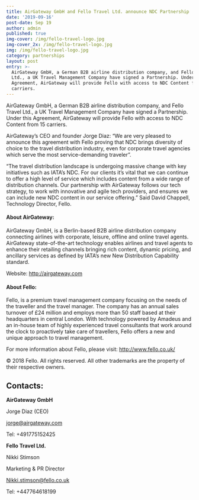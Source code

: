 ```yaml
---
title: AirGateway GmbH and Fello Travel Ltd. announce NDC Partnership
date: '2019-09-16'
post-date: Sep 19
author: admin
published: true
img-cover: /img/fello-travel-logo.jpg
img-cover_2x: /img/fello-travel-logo.jpg
img: /img/fello-travel-logo.jpg
category: partnerships
layout: post
entry: >-
  AirGateway GmbH, a German B2B airline distribution company, and Fello Travel
  Ltd., a UK Travel Management Company have signed a Partnership. Under this
  Agreement, AirGateway will provide Fello with access to NDC Content from 15
  carriers.
---
```

AirGateway GmbH, a German B2B airline distribution company, and Fello Travel Ltd., a UK Travel Management Company have signed a Partnership. Under this Agreement, AirGateway will provide Fello with access to NDC Content from 15 carriers.

AirGateway’s CEO and founder Jorge Diaz: “We are very pleased to announce this agreement with Fello proving that NDC brings diversity of choice to the travel distribution industry, even for corporate travel agencies which serve the most service-demanding traveler”.

“The travel distribution landscape is undergoing massive change with key initiatives such as IATA’s NDC. For our clients it’s vital that we can continue to offer a high level of service which includes content from a wide range of distribution channels. Our partnership with AirGateway follows our tech strategy, to work with innovative and agile tech providers, and ensures we can include new NDC content in our service offering.” Said David Chappell, Technology Director, Fello.

#### About AirGateway:

AirGateway GmbH, is a Berlin-based B2B airline distribution company connecting airlines with corporate, leisure, offline and online travel agents. AirGateway state-of-the-art technology enables airlines and travel agents to enhance their retailing channels bringing rich content, dynamic pricing, and ancillary services as defined by IATA’s new New Distribution Capability standard.

Website: <http://airgateway.com>


#### About Fello:

Fello, is a premium travel management company focusing on the needs of the traveller and the travel manager. The company has an annual sales turnover of £24 million and employs more than 50 staff based at their headquarters in central London. With technology powered by Amadeus and an in-house team of highly experienced travel consultants that work around the clock to proactively take care of travellers, Fello offers a new and unique approach to travel management.

For more information about Fello, please visit: <http://www.fello.co.uk/>

© 2018 Fello. All rights reserved. All other trademarks are the property of their respective owners.



## Contacts:

**AirGateway GmbH**

Jorge Diaz (CEO)

jorge@airgateway.com

Tel: +491775152425


**Fello Travel Ltd.**

Nikki Stimson

Marketing & PR Director

Nikki.stimson@fello.co.uk

Tel: +447764618199
